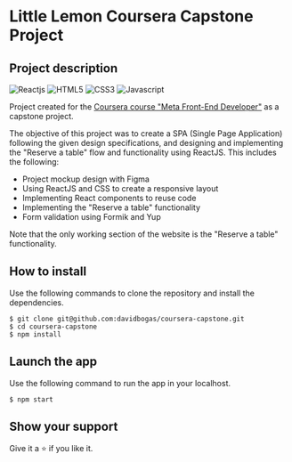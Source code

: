 # Little Lemon Coursera Capstone Project

<h2>Project description</h2>

<p>
    <img src="https://img.shields.io/badge/React-20232A?style=for-the-badge&logo=react&logoColor=61DAFB" alt="Reactjs" />
    <img src="https://img.shields.io/badge/HTML5-E34F26?style=for-the-badge&logo=html5&logoColor=white" alt="HTML5" />
    <img src="https://img.shields.io/badge/CSS3-1572B6?style=for-the-badge&logo=css3&logoColor=white" alt="CSS3" />
    <img src="https://img.shields.io/badge/JavaScript-323330?style=for-the-badge&logo=javascript&logoColor=F7DF1E" alt="Javascript" />
</p>

<p> 
Project created for the <a href="https://www.coursera.org/professional-certificates/meta-front-end-developer">Coursera course "Meta Front-End Developer"</a> as a capstone project.
</p>

<p>
The objective of this project was to create a SPA (Single Page Application) following the given design specifications, and designing and implementing the "Reserve a table" flow and functionality using ReactJS. This includes the following:
</p>

<ul>
    <li>Project mockup design with Figma</li>
    <li>Using ReactJS and CSS to create a responsive layout</li>
    <li>Implementing React components to reuse code</li>
    <li>Implementing the "Reserve a table" functionality</li>
    <li>Form validation using Formik and Yup</li>
</ul>

<p>
Note that the only working section of the website is the "Reserve a table" functionality.
</p>

## How to install

Use the following commands to clone the repository and install the dependencies.

```shell
$ git clone git@github.com:davidbogas/coursera-capstone.git
$ cd coursera-capstone
$ npm install
```

## Launch the app

Use the following command to run the app in your localhost.

```shell
$ npm start
```

## Show your support

Give it a ⭐️ if you like it.
